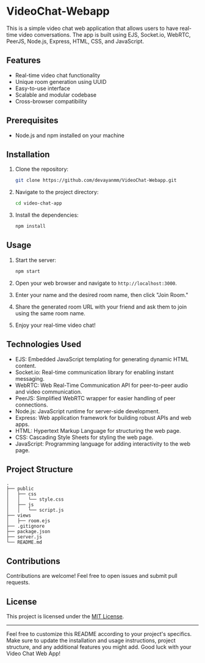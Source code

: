 # VideoChat-Webapp

This is a simple video chat web application that allows users to have real-time video conversations. The app is built using EJS, Socket.io, WebRTC, PeerJS, Node.js, Express, HTML, CSS, and JavaScript.

## Features

- Real-time video chat functionality
- Unique room generation using UUID
- Easy-to-use interface
- Scalable and modular codebase
- Cross-browser compatibility

## Prerequisites

- Node.js and npm installed on your machine

## Installation

1. Clone the repository:
   ```bash
   git clone https://github.com/devayanmm/VideoChat-Webapp.git
   ```

2. Navigate to the project directory:
   ```bash
   cd video-chat-app
   ```

3. Install the dependencies:
   ```bash
   npm install
   ```

## Usage

1. Start the server:
   ```bash
   npm start
   ```

2. Open your web browser and navigate to `http://localhost:3000`.

3. Enter your name and the desired room name, then click "Join Room."

4. Share the generated room URL with your friend and ask them to join using the same room name.

5. Enjoy your real-time video chat!

## Technologies Used

- EJS: Embedded JavaScript templating for generating dynamic HTML content.
- Socket.io: Real-time communication library for enabling instant messaging.
- WebRTC: Web Real-Time Communication API for peer-to-peer audio and video communication.
- PeerJS: Simplified WebRTC wrapper for easier handling of peer connections.
- Node.js: JavaScript runtime for server-side development.
- Express: Web application framework for building robust APIs and web apps.
- HTML: Hypertext Markup Language for structuring the web page.
- CSS: Cascading Style Sheets for styling the web page.
- JavaScript: Programming language for adding interactivity to the web page.

## Project Structure

```
.
├── public
│   ├── css
│   │   └── style.css
│   ├── js
│   │   └── script.js
├── views
│   ├── room.ejs
├── .gitignore
├── package.json
├── server.js
└── README.md
```

## Contributions

Contributions are welcome! Feel free to open issues and submit pull requests.

## License

This project is licensed under the [MIT License](LICENSE).

---

Feel free to customize this README according to your project's specifics. Make sure to update the installation and usage instructions, project structure, and any additional features you might add. Good luck with your Video Chat Web App!